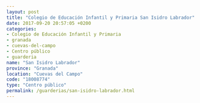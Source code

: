 ```yaml
---
layout: post
title: "Colegio de Educación Infantil y Primaria San Isidro Labrador"
date: 2017-09-20 20:57:05 +0200
categories:
- Colegio de Educación Infantil y Primaria
- granada
- cuevas-del-campo
- Centro público
- guarderia
name: "San Isidro Labrador"
province: "Granada"
location: "Cuevas del Campo"
code: "18008774"
type: "Centro público"
permalink: /guarderias/san-isidro-labrador.html
---
```


